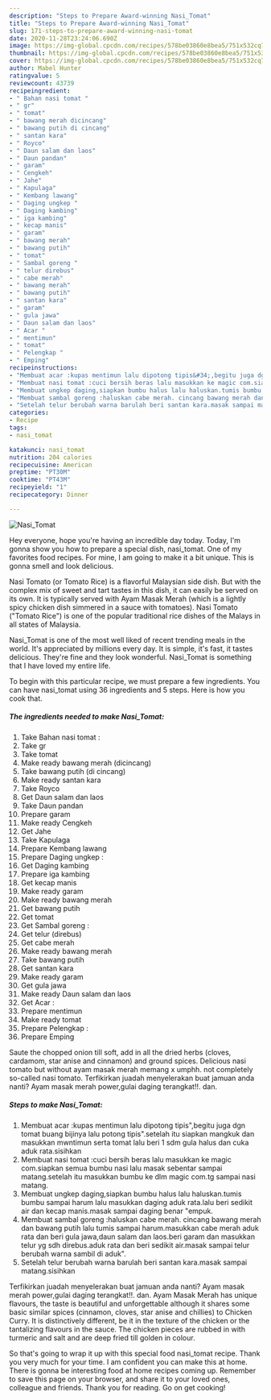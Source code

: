 ```yaml
---
description: "Steps to Prepare Award-winning Nasi_Tomat"
title: "Steps to Prepare Award-winning Nasi_Tomat"
slug: 171-steps-to-prepare-award-winning-nasi-tomat
date: 2020-11-28T23:24:06.690Z
image: https://img-global.cpcdn.com/recipes/578be03860e8bea5/751x532cq70/nasi_tomat-foto-resep-utama.jpg
thumbnail: https://img-global.cpcdn.com/recipes/578be03860e8bea5/751x532cq70/nasi_tomat-foto-resep-utama.jpg
cover: https://img-global.cpcdn.com/recipes/578be03860e8bea5/751x532cq70/nasi_tomat-foto-resep-utama.jpg
author: Mabel Hunter
ratingvalue: 5
reviewcount: 43739
recipeingredient:
- " Bahan nasi tomat "
- " gr"
- " tomat"
- " bawang merah dicincang"
- " bawang putih di cincang"
- " santan kara"
- " Royco"
- " Daun salam dan laos"
- " Daun pandan"
- " garam"
- " Cengkeh"
- " Jahe"
- " Kapulaga"
- " Kembang lawang"
- " Daging ungkep "
- " Daging kambing"
- " iga kambing"
- " kecap manis"
- " garam"
- " bawang merah"
- " bawang putih"
- " tomat"
- " Sambal goreng "
- " telur direbus"
- " cabe merah"
- " bawang merah"
- " bawang putih"
- " santan kara"
- " garam"
- " gula jawa"
- " Daun salam dan laos"
- " Acar "
- " mentimun"
- " tomat"
- " Pelengkap "
- " Emping"
recipeinstructions:
- "Membuat acar :kupas mentimun lalu dipotong tipis&#34;,begitu juga dgn tomat buang bijinya lalu potong tipis&#34;.setelah itu siapkan mangkuk dan masukkan mwntimun serta tomat lalu beri 1 sdm gula halus dan cuka aduk rata.sisihkan"
- "Membuat nasi tomat :cuci bersih beras lalu masukkan ke magic com.siapkan semua bumbu nasi lalu masak sebentar sampai matang.setelah itu masukkan bumbu ke dlm magic com.tg sampai nasi matang."
- "Membuat ungkep daging,siapkan bumbu halus lalu haluskan.tumis bumbu sampai harum lalu masukkan daging aduk rata.lalu beri sedikit air dan kecap manis.masak sampai daging benar &#34;empuk."
- "Membuat sambal goreng :haluskan cabe merah. cincang bawang merah dan bawang putih lalu tumis sampai harum.masukkan cabe merah aduk rata dan beri gula jawa,daun salam dan laos.beri garam dan masukkan telur yg sdh direbus.aduk rata dan beri sedikit air.masak sampai telur berubah warna sambil di aduk&#34;."
- "Setelah telur berubah warna barulah beri santan kara.masak sampai matang.sisihkan"
categories:
- Recipe
tags:
- nasi_tomat

katakunci: nasi_tomat 
nutrition: 204 calories
recipecuisine: American
preptime: "PT30M"
cooktime: "PT43M"
recipeyield: "1"
recipecategory: Dinner

---
```



![Nasi_Tomat](https://img-global.cpcdn.com/recipes/578be03860e8bea5/751x532cq70/nasi_tomat-foto-resep-utama.jpg)

Hey everyone, hope you're having an incredible day today. Today, I'm gonna show you how to prepare a special dish, nasi_tomat. One of my favorites food recipes. For mine, I am going to make it a bit unique. This is gonna smell and look delicious.

Nasi Tomato (or Tomato Rice) is a flavorful Malaysian side dish. But with the complex mix of sweet and tart tastes in this dish, it can easily be served on its own. It is typically served with Ayam Masak Merah (which is a lightly spicy chicken dish simmered in a sauce with tomatoes). Nasi Tomato (&#34;Tomato Rice&#34;) is one of the popular traditional rice dishes of the Malays in all states of Malaysia.

Nasi_Tomat is one of the most well liked of recent trending meals in the world. It's appreciated by millions every day. It is simple, it's fast, it tastes delicious. They're fine and they look wonderful. Nasi_Tomat is something that I have loved my entire life.


To begin with this particular recipe, we must prepare a few ingredients. You can have nasi_tomat using 36 ingredients and 5 steps. Here is how you cook that.

<!--inarticleads1-->

##### The ingredients needed to make Nasi_Tomat:

1. Take  Bahan nasi tomat :
1. Take  gr
1. Take  tomat
1. Make ready  bawang merah (dicincang)
1. Take  bawang putih (di cincang)
1. Make ready  santan kara
1. Take  Royco
1. Get  Daun salam dan laos
1. Take  Daun pandan
1. Prepare  garam
1. Make ready  Cengkeh
1. Get  Jahe
1. Take  Kapulaga
1. Prepare  Kembang lawang
1. Prepare  Daging ungkep :
1. Get  Daging kambing
1. Prepare  iga kambing
1. Get  kecap manis
1. Make ready  garam
1. Make ready  bawang merah
1. Get  bawang putih
1. Get  tomat
1. Get  Sambal goreng :
1. Get  telur (direbus)
1. Get  cabe merah
1. Make ready  bawang merah
1. Take  bawang putih
1. Get  santan kara
1. Make ready  garam
1. Get  gula jawa
1. Make ready  Daun salam dan laos
1. Get  Acar :
1. Prepare  mentimun
1. Make ready  tomat
1. Prepare  Pelengkap :
1. Prepare  Emping


Saute the chopped onion till soft, add in all the dried herbs (cloves, cardamom, star anise and cinnamon) and ground spices. Delicious nasi tomato but without ayam masak merah memang x umphh. not completely so-called nasi tomato. Terfikirkan juadah menyelerakan buat jamuan anda nanti? Ayam masak merah power,gulai daging terangkat!!. dan. 

<!--inarticleads2-->

##### Steps to make Nasi_Tomat:

1. Membuat acar :kupas mentimun lalu dipotong tipis&#34;,begitu juga dgn tomat buang bijinya lalu potong tipis&#34;.setelah itu siapkan mangkuk dan masukkan mwntimun serta tomat lalu beri 1 sdm gula halus dan cuka aduk rata.sisihkan
1. Membuat nasi tomat :cuci bersih beras lalu masukkan ke magic com.siapkan semua bumbu nasi lalu masak sebentar sampai matang.setelah itu masukkan bumbu ke dlm magic com.tg sampai nasi matang.
1. Membuat ungkep daging,siapkan bumbu halus lalu haluskan.tumis bumbu sampai harum lalu masukkan daging aduk rata.lalu beri sedikit air dan kecap manis.masak sampai daging benar &#34;empuk.
1. Membuat sambal goreng :haluskan cabe merah. cincang bawang merah dan bawang putih lalu tumis sampai harum.masukkan cabe merah aduk rata dan beri gula jawa,daun salam dan laos.beri garam dan masukkan telur yg sdh direbus.aduk rata dan beri sedikit air.masak sampai telur berubah warna sambil di aduk&#34;.
1. Setelah telur berubah warna barulah beri santan kara.masak sampai matang.sisihkan


Terfikirkan juadah menyelerakan buat jamuan anda nanti? Ayam masak merah power,gulai daging terangkat!!. dan. Ayam Masak Merah has unique flavours, the taste is beautiful and unforgettable although it shares some basic similar spices (cinnamon, cloves, star anise and chillies) to Chicken Curry. It is distinctively different, be it in the texture of the chicken or the tantalizing flavours in the sauce. The chicken pieces are rubbed in with turmeric and salt and are deep fried till golden in colour. 

So that's going to wrap it up with this special food nasi_tomat recipe. Thank you very much for your time. I am confident you can make this at home. There is gonna be interesting food at home recipes coming up. Remember to save this page on your browser, and share it to your loved ones, colleague and friends. Thank you for reading. Go on get cooking!
